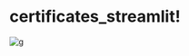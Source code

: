 # certificates_streamlit!
![g](https://user-images.githubusercontent.com/66875322/135199935-b0bebf71-b595-4c16-a682-f01c38e33e31.png)
